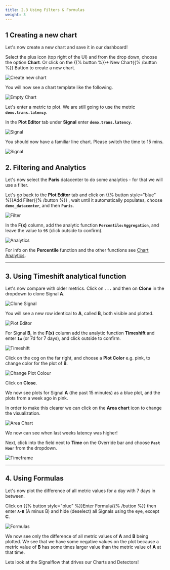 ```yaml
---
title: 2.3 Using Filters & Formulas
weight: 3
---
```


## 1 Creating a new chart

Let's now create a new chart and save it in our dashboard!

Select the plus icon (top right of the UI) and from the drop down, choose the option **Chart**.
Or click on the {{% button %}}+ New Chart{{% /button %}} Button to create a new chart.

![Create new chart](../../../../../imt/images/M-Filter-0.png)

You will now see a chart template like the following.

![Empty Chart](../../../../../imt/images/M-Editing-6.png)

Let's enter a metric to plot. We are still going to use the metric **`demo.trans.latency`**.

In the **Plot Editor** tab under **Signal** enter **`demo.trans.latency`**.

![Signal](../../../../../imt/images/plot-editor.png)

You should now have a familiar line chart. Please switch the time to 15 mins.

![Signal](../../../../../imt/images/M-Filter-10.png)

## 2. Filtering and Analytics

Let's now select the **Paris** datacenter to do some analytics - for that we will use a filter.

Let's go back to the **Plot Editor** tab and click on {{% button style="blue" %}}Add Filter{{% /button %}}
, wait until it automatically populates, choose **`demo_datacenter`**, and then **`Paris`**.

![Filter](../../../../../imt/images/M-Filter-1.png)

In the **F(x)** column, add the analytic function **`Percentile:Aggregation`**, and leave the value to **`95`** (click outside to confirm).

![Analytics](../../../../../imt/images/M-Filter-2.png)

For info on the **Percentile** function and the other functions see [Chart Analytics](https://docs.splunk.com/Observability/data-visualization/charts/gain-insights-through-chart-analytics.html#gain-insights-through-chart-analytics).

---

## 3. Using Timeshift analytical function

Let's now compare with older metrics. Click on **`...`** and then on **Clone** in the dropdown to clone Signal **A**.

![Clone Signal](../../../../../imt/images/M-Filter-3.png)

You will see a new row identical to **A**, called **B**, both visible and plotted.

![Plot Editor](../../../../../imt/images/M-Filter-4.png)

For Signal **B**, in the **F(x)** column add the analytic function **Timeshift** and enter **`1w`** (or 7d for 7 days), and click outside to confirm.

![Timeshift](../../../../../imt/images/M-Filter-5.png)

Click on the cog on the far right, and choose a **Plot Color** e.g. pink, to change color for the plot of **B**.

![Change Plot Colour](../../../../../imt/images/M-Filter-6.png)

Click on **Close**.

We now see plots for Signal **A** (the past 15 minutes) as a blue plot, and the plots from a week ago in pink.

In order to make this clearer we can click on the **Area chart** icon to change the visualization.

![Area Chart](../../../../../imt/images/M-Filter-8.png)

We now can see when last weeks latency was higher!

Next, click into the field next to **Time** on the Override bar and choose **`Past Hour`** from the dropdown.

![Timeframe](../../../../../imt/images/M-Filter-9.png)

---

## 4. Using Formulas

Let's now plot the difference of all metric values for a day with 7 days in between.

Click on {{% button style="blue" %}}Enter Formula{{% /button %}}
 then enter **`A-B`** (A minus B) and hide (deselect) all Signals using the eye, except **C**.

![Formulas](../../../../../imt/images/M-Filter-11.png)

We now see only the difference of all metric values of **A** and **B** being plotted. We see that we have some negative values on the plot because a metric value of **B** has some times larger value than the metric value of **A** at that time.

Lets look at the Signalflow that drives our Charts and Detectors!
